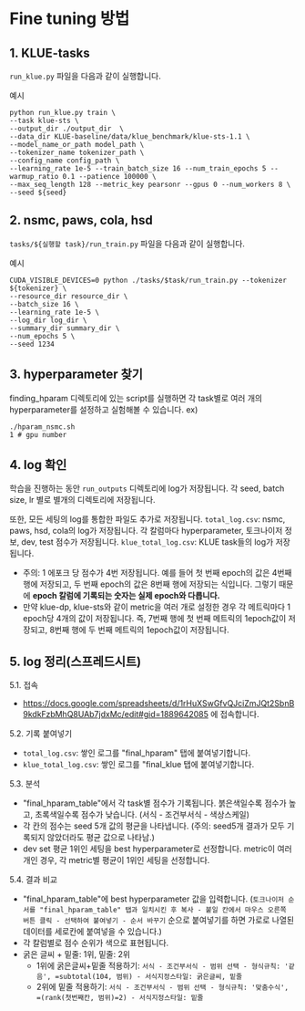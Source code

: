 # Fine tuning 방법

## 1. KLUE-tasks
`run_klue.py` 파일을 다음과 같이 실행합니다.

예시
```
python run_klue.py train \
--task klue-sts \
--output_dir ./output_dir  \
--data_dir KLUE-baseline/data/klue_benchmark/klue-sts-1.1 \
--model_name_or_path model_path \
--tokenizer_name tokenizer_path \
--config_name config_path \
--learning_rate 1e-5 --train_batch_size 16 --num_train_epochs 5 --warmup_ratio 0.1 --patience 100000 \
--max_seq_length 128 --metric_key pearsonr --gpus 0 --num_workers 8 \
--seed ${seed}
```

## 2. nsmc, paws, cola, hsd
`tasks/${실행할 task}/run_train.py` 파일을 다음과 같이 실행합니다.

예시
```
CUDA_VISIBLE_DEVICES=0 python ./tasks/$task/run_train.py --tokenizer ${tokenizer} \
--resource_dir resource_dir \
--batch_size 16 \
--learning_rate 1e-5 \
--log_dir log_dir \
--summary_dir summary_dir \
--num_epochs 5 \
--seed 1234
```

## 3. hyperparameter 찾기
finding_hparam 디렉토리에 있는 script를 실행하면 각 task별로 여러 개의 hyperparameter를 설정하고 실험해볼 수 있습니다.
ex)
```
./hparam_nsmc.sh
1 # gpu number
```

## 4. log 확인
학습을 진행하는 동안 `run_outputs` 디렉토리에 log가 저장됩니다.
각 seed, batch size, lr 별로 별개의 디렉토리에 저장됩니다.

또한, 모든 세팅의 log를 통합한 파일도 추가로 저장됩니다.
`total_log.csv`: nsmc, paws, hsd, cola의 log가 저장됩니다. 각 칼럼마다 hyperparameter, 토크나이저 정보, dev, test 점수가 저장됩니다.
`klue_total_log.csv`: KLUE task들의 log가 저장됩니다. 
  - 주의: 1 에포크 당 점수가 4번 저장됩니다. 예를 들어 첫 번째 epoch의 값은 4번째 행에 저장되고, 두 번째 epoch의 값은 8번째 행에 저장되는 식입니다. 그렇기 때문에 **epoch 칼럼에 기록되는 숫자는 실제 epoch와 다릅니다.**
  - 만약 klue-dp, klue-sts와 같이 metric을 여러 개로 설정한 경우 각 메트릭마다 1 epoch당 4개의 값이 저장됩니다. 즉, 7번째 행에 첫 번째 메트릭의 1epoch값이 저장되고, 8번째 행에 두 번째 메트릭의 1epoch값이 저장됩니다.

## 5. log 정리(스프레드시트)
5.1. 접속
- https://docs.google.com/spreadsheets/d/1rHuXSwGfvQJciZmJQt2SbnB9kdkFzbMhQ8UAb7jdxMc/edit#gid=1889642085 에 접속합니다.

5.2. 기록 붙여넣기
- `total_log.csv`: 쌓인 로그를 "final_hparam" 탭에 붙여넣기합니다.
- `klue_total_log.csv`: 쌓인 로그를 "final_klue 탭에 붙여넣기합니다.

5.3. 분석
- "final_hparam_table"에서 각 task별 점수가 기록됩니다. 붉은색일수록 점수가 높고, 초록색일수록 점수가 낮습니다. (서식 - 조건부서식 - 색상스케일)
- 각 칸의 점수는 seed 5개 값의 평균을 나타냅니다. (주의: seed5개 결과가 모두 기록되지 않았더라도 평균 값으로 나타남.) 
- dev set 평균 1위인 세팅을 best hyperparameter로 선정합니다. metric이 여러 개인 경우, 각 metric별 평균이 1위인 세팅을 선정합니다.

5.4. 결과 비교
- "final_hparam_table"에 best hyperparameter 값을 입력합니다. (`토크나이저 순서를 "final_hparam_table" 탭과 일치시킨 후 복사 - 붙일 칸에서 마우스 오른쪽 버튼 클릭 - 선택하여 붙여넣기 - 순서 바꾸기` 순으로 붙여넣기를 하면 가로로 나열된 데이터를 세로칸에 붙여넣을 수 있습니다.)
- 각 칼럼별로 점수 순위가 색으로 표현됩니다.
- 굵은 글씨 + 밑줄: 1위, 밑줄: 2위
  - 1위에 굵은글씨+밑줄 적용하기: `서식 - 조건부서식 - 범위 선택 - 형식규칙: '같음', =subtotal(104, 범위) - 서식지정스타일: 굵은글씨, 밑줄`
  - 2위에 밑줄 적용하기: `서식 - 조건부서식 - 범위 선택 - 형식규칙: '맞춤수식', =(rank(첫번째칸, 범위)=2) - 서식지정스타일: 밑줄`


